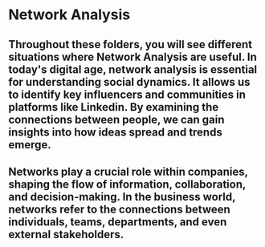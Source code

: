# Network Analysis
## Throughout these folders, you will see different situations where Network Analysis are useful. In today's digital age, network analysis is essential for understanding social dynamics. It allows us to identify key influencers and communities in platforms like Linkedin. By examining the connections between people, we can gain insights into how ideas spread and trends emerge.

## Networks play a crucial role within companies, shaping the flow of information, collaboration, and decision-making. In the business world, networks refer to the connections between individuals, teams, departments, and even external stakeholders. 
